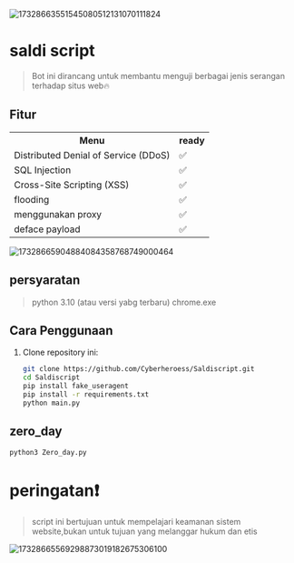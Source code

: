 ![17328663551545080512131070111824](https://github.com/user-attachments/assets/1e4c1887-9d98-485e-ac0e-5d6edc5ee8ad)

# saldi script
> Bot ini dirancang untuk membantu menguji berbagai jenis serangan terhadap situs web🔥
## Fitur

<table>
  <tr>
    <th>Menu</th>
    <th>ready</th>
  </tr>
  <tr>
    <td>Distributed Denial of Service (DDoS)</td>
    <td>✅</td>
  </tr>
  <tr>
    <td>SQL Injection</td>
    <td>✅</td>
  </tr>
  <tr>
    <td>Cross-Site Scripting (XSS)</td>
    <td>✅</td>
  </tr>
  <tr>
    <td>flooding</td>
    <td>✅</td>
  </tr>
  <tr>
    <td>menggunakan proxy</td>
    <td>✅</td>
  </tr>
  <tr>
  </tr>
  <tr>
    <td>deface payload</td>
    <td>✅</td>
  </tr>
</table>

![17328665904884084358768749000464](https://github.com/user-attachments/assets/b953cf61-eb09-4091-b4ce-8076426b8fca)


## persyaratan 
> python 3.10 (atau versi yabg terbaru)
> chrome.exe

## Cara Penggunaan

1. Clone repository ini:
   ```bash
   git clone https://github.com/Cyberheroess/Saldiscript.git
   cd Saldiscript
   pip install fake_useragent
   pip install -r requirements.txt
   python main.py
   ```
## zero_day 
```bash
python3 Zero_day.py
```
# peringatan❗
> script ini bertujuan untuk mempelajari keamanan sistem website,bukan untuk tujuan yang melanggar hukum dan etis

![17328665569298873019182675306100](https://github.com/user-attachments/assets/b27464a9-bb03-4889-8cd6-6ef001dc3f0a)
